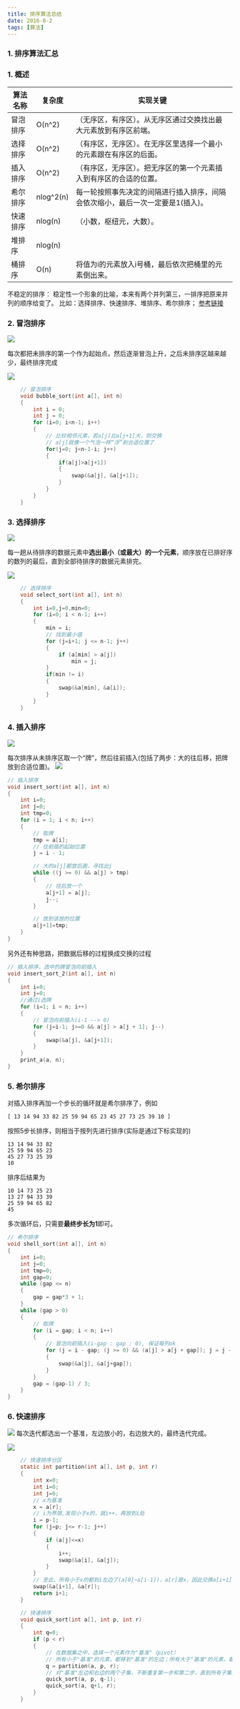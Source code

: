 ```yaml
---
title: 排序算法总结
date: 2016-8-2
tags: [算法]
---
```


### 1. 排序算法汇总
### 1. 概述

|算法名称|复杂度|实现关键|
|-----------|----------------|----------------|  
|冒泡排序|O(n^2)|（无序区，有序区）。从无序区通过交换找出最大元素放到有序区前端。|
|选择排序|O(n^2)|（有序区，无序区）。在无序区里选择一个最小的元素跟在有序区的后面。|
|插入排序|O(n^2)|（有序区，无序区）。把无序区的第一个元素插入到有序区的合适的位置。|
|希尔排序|nlog^2(n)|每一轮按照事先决定的间隔进行插入排序，间隔会依次缩小，最后一次一定要是1(插入)。|
|快速排序|nlog(n)|（小数，枢纽元，大数）。|
|堆排序|nlog(n)||
|桶排序|O(n)|将值为i的元素放入i号桶，最后依次把桶里的元素倒出来。|

不稳定的排序：
稳定性一个形象的比喻，本来有两个并列第三，一排序把原来并列的顺序给变了。
比如：选择排序、快速排序、堆排序、希尔排序；
[参考链接](http://zh.wikipedia.org/wiki/%E6%8E%92%E5%BA%8F%E7%AE%97%E6%B3%95)
<!--more-->
### 2. 冒泡排序

![](./Bubble_sort_animation.gif)

每次都把未排序的第一个作为起始点，然后逐渐冒泡上升，之后未排序区越来越少，最终排序完成

![](./bubble_sort.png)

```C
	// 冒泡排序
	void bubble_sort(int a[], int n)
	{
		int i = 0;
		int j = 0;
		for (i=0; i<n-1; i++)
		{
			// 比较相邻元素，若a[j]比a[j+1]大，则交换
			// a[j]就像一个气泡一样“浮”到合适位置了
			for(j=0; j<n-1-i; j++)
			{
				if(a[j]>a[j+1])
				{
					swap(&a[j], &a[j+1]);
				}
			}
		}
	}
```

### 3. 选择排序

![](./Selection_sort_animation.gif)

每一趟从待排序的数据元素中**选出最小（或最大）的一个元素**，顺序放在已排好序的数列的最后，直到全部待排序的数据元素排完。

![](./select_sort.png)

```C
	// 选择排序
	void select_sort(int a[], int n)
	{
		int i=0,j=0,min=0;
		for (i=0; i < n-1; i++)
		{
			min = i;
			// 找到最小值
			for (j=i+1; j <= n-1; j++)
			{
				if (a[min] > a[j])
					min = j;
			}
			if(min != i)
			{
				swap(&a[min], &a[i]);
			}
		}
	}
```

### 4. 插入排序
![](./Insertion_sort_animation.gif)

每次排序从未排序区取一个“牌”，然后往前插入(包括了两步：大的往后移，把牌放到合适位置)。
![](./Insert-sort-animation.gif)

```C
// 插入排序
void insert_sort(int a[], int n)
{
	int i=0;
	int j=0;
	int tmp=0;
	for (i = 1; i < n; i++)
	{
		// 取牌
		tmp = a[i];
		// 往前插的起始位置
		j = i - 1;

		// 大的a[j]都放后面，寻找出j
		while ((j >= 0) && a[j] > tmp)
		{
			// 往后放一个
			a[j+1] = a[j];
			j--;
		}

		// 放到该放的位置
		a[j+1]=tmp;
	}
}
```

另外还有种思路，把数据后移的过程换成交换的过程

```C
// 插入排序，选中的牌冒泡向前插入
void insert_sort_2(int a[], int n)
{
	int i=0;
	int j=0;
	//通过i选牌
	for (i=1; i < n; i++)
	{
		// 冒泡向前插入(i-1 --> 0)
		for (j=i-1; j>=0 && a[j] > a[j + 1]; j--)
		{
			swap(&a[j], &a[j+1]);
		}
	}
	print_a(a, n);
}
````

### 5. 希尔排序
对插入排序再加一个步长的循环就是希尔排序了，例如
```
[ 13 14 94 33 82 25 59 94 65 23 45 27 73 25 39 10 ]
```
按照5步长排序，则相当于按列先进行排序(实际是通过下标实现的)
```
13 14 94 33 82
25 59 94 65 23
45 27 73 25 39
10
```
排序后结果为
```
10 14 73 25 23
13 27 94 33 39
25 59 94 65 82
45
```
多次循环后，只需要**最终步长为1**即可。

```C
// 希尔排序
void shell_sort(int a[], int n)
{
	int i=0;
	int j=0;
	int tmp=0;
	int gap=0;
	while (gap <= n)
	{
		gap = gap*3 + 1;
	}
	while (gap > 0)
	{
		// 取牌
		for (i = gap; i < n; i++)
		{
			// 冒泡向前插入(i-gap : gap : 0), 保证每列ok
			for (j = i - gap; (j >= 0) && (a[j] > a[j + gap]); j = j - gap)
			{
				swap(&a[j], &a[j+gap]);
			}
		}
		gap = (gap-1) / 3;
	}
}
```

### 6. 快速排序

![](./quicksort.gif)
每次迭代都选出一个基准，左边放小的，右边放大的，最终迭代完成。

![](./quick_sort.png)


```C
	// 快速排序分区
	static int partition(int a[], int p, int r)
	{
		int x=0;
		int i=0;
		int j=0;
		// x为基准
		x = a[r];
		// i为界限,发现小于x的，就i++，再放到i处
		i = p-1;
		for (j=p; j<= r-1; j++)
		{
			if (a[j]<=x)
			{
				i++;
				swap(&a[i], &a[j]);
			}
		}
		// 至此，所有小于x的都到i左边了(a[0]~a[i-1])，a[r]是x，因此交换a[i+1]和a[r]
		swap(&a[i+1], &a[r]);
		return i+1;
	}

	// 快速排序
	void quick_sort(int a[], int p, int r)
	{
		int q=0;
		if (p < r)
		{
			// 在数据集之中，选择一个元素作为"基准"（pivot）
			// 所有小于"基准"的元素，都移到"基准"的左边；所有大于"基准"的元素，都移到"基准"的右边
			q = partition(a, p, r);
			// 对"基准"左边和右边的两个子集，不断重复第一步和第二步，直到所有子集只剩下一个元素为止。
			quick_sort(a, p, q-1);
			quick_sort(a, q+1, r);
		}
	}
```
